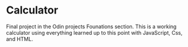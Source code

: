 # Calculator

Final project in the Odin projects Founations section. This is a working calculator using everything learned up to this point
with JavaScript, Css, and HTML.
